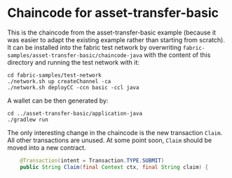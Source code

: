 # Chaincode for asset-transfer-basic

This is the chaincode from the asset-transfer-basic example (because it was
easier to adapt the existing example rather than starting from scratch). 
It can be installed into the fabric test network by overwriting
`fabric-samples/asset-transfer-basic/chaincode-java` with the content of
this directory and running the test network with it:

```
cd fabric-samples/test-network
./network.sh up createChannel -ca
./network.sh deployCC -ccn basic -ccl java
```
A wallet can be then generated by:
```
cd ../asset-transfer-basic/application-java
./gradlew run
```

The only interesting change in the chaincode is the new transaction `Claim`. 
All other transactions are unused. At some point soon, `Claim` should be 
moved into a new contract.

```java
    @Transaction(intent = Transaction.TYPE.SUBMIT)
    public String Claim(final Context ctx, final String claim) {
```    
